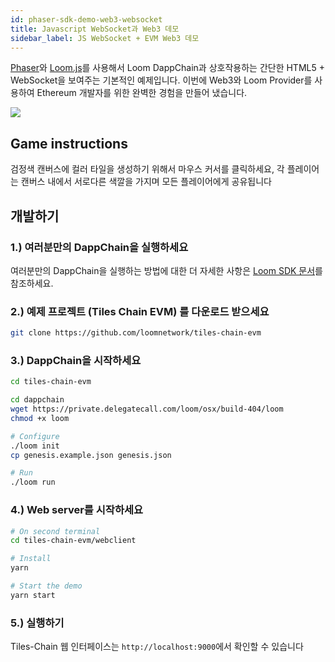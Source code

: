 ```yaml
---
id: phaser-sdk-demo-web3-websocket
title: Javascript WebSocket과 Web3 데모
sidebar_label: JS WebSocket + EVM Web3 데모
---
```

[Phaser](http://phaser.io)와 [Loom.js](https://github.com/loomnetwork/loom-js)를 사용해서 Loom DappChain과 상호작용하는 간단한 HTML5 + WebSocket을 보여주는 기본적인 예제입니다. 이번에 Web3와 Loom Provider를 사용하여 Ethereum 개발자를 위한 완벽한 경험을 만들어 냈습니다.

![](/developers/img/websocket_evm.gif)

## Game instructions

검정색 캔버스에 컬러 타일을 생성하기 위해서 마우스 커서를 클릭하세요, 각 플레이어는 캔버스 내에서 서로다른 색깔을 가지며 모든 플레이어에게 공유됩니다

## 개발하기

### 1.) 여러분만의 DappChain을 실행하세요

여러분만의 DappChain을 실행하는 방법에 대한 더 자세한 사항은 [Loom SDK 문서](https://loomx.io/developers/docs/en/prereqs.html)를 참조하세요.

### 2.) 예제 프로젝트 (Tiles Chain EVM) 를 다운로드 받으세요

```bash
git clone https://github.com/loomnetwork/tiles-chain-evm
```

### 3.) DappChain을 시작하세요

```bash
cd tiles-chain-evm

cd dappchain
wget https://private.delegatecall.com/loom/osx/build-404/loom
chmod +x loom

# Configure
./loom init
cp genesis.example.json genesis.json

# Run
./loom run
```

### 4.) Web server를 시작하세요

```bash
# On second terminal
cd tiles-chain-evm/webclient

# Install
yarn

# Start the demo
yarn start
```

### 5.) 실행하기

Tiles-Chain 웹 인터페이스는 `http://localhost:9000`에서 확인할 수 있습니다